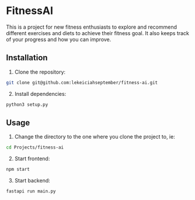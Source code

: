 # FitnessAI
This is a project for new fitness enthusiasts to explore and recommend different exercises and diets to achieve their fitness goal. It also keeps track of your progress and how you can improve. 


## Installation 

1. Clone the repository:
```bash 
git clone git@github.com:lekeiciahseptember/fitness-ai.git
```

2. Install dependencies:
```bash 
python3 setup.py
```

## Usage

1. Change the directory to the one where you clone the project to, ie:
```bash 
cd Projects/fitness-ai
```

2. Start frontend:
```bash 
npm start
```

3. Start backend:
```bash 
fastapi run main.py
```
